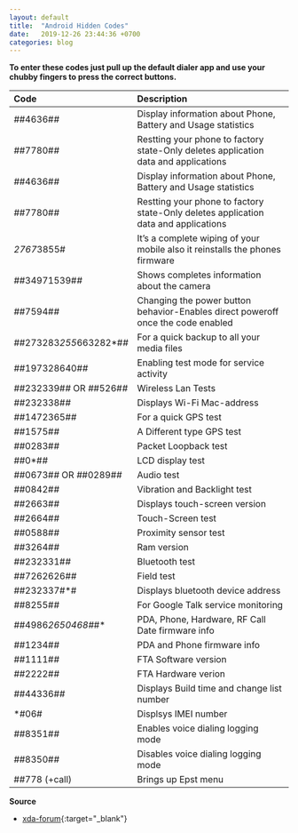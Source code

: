 ```yaml
---
layout: default
title:  "Android Hidden Codes"
date:   2019-12-26 23:44:36 +0700
categories: blog
---
```

**To enter these codes just pull up the default dialer app and use your chubby fingers to press the correct buttons.**


| Code                          | Description                                                                           |
|:------------------------------|:--------------------------------------------------------------------------------------|
| *#*#4636#*#*                  | Display information about Phone, Battery and Usage statistics                         |
| *#*#7780#*#*                  | Restting your phone to factory state-Only deletes application data and applications   | 
| *#*#4636#*#* 	                | Display information about Phone, Battery and Usage statistics                         |
| *#*#7780#*#* 	                | Restting your phone to factory state-Only deletes application data and applications   |
| *2767*3855# 	                | It’s a complete wiping of your mobile also it reinstalls the phones firmware          |
| *#*#34971539#*#* 	            | Shows completes information about the camera                                          |
| *#*#7594#*#* 	                | Changing the power button behavior-Enables direct poweroff once the code enabled      |
| *#*#273283*255*663282*#*#*    | For a quick backup to all your media files                                            |
| *#*#197328640#*#* 	        | Enabling test mode for service activity                                               |
| *#*#232339#*#* OR *#*#526#*#* | Wireless Lan Tests                                                                    |
| *#*#232338#*#* 	            | Displays Wi-Fi Mac-address                                                            |
| *#*#1472365#*#* 	            | For a quick GPS test                                                                  |
| *#*#1575#*#* 	                | A Different type GPS test                                                             |
| *#*#0283#*#* 	                | Packet Loopback test                                                                  |
| *#*#0*#*#* 	                | LCD display test                                                                      |
| *#*#0673#*#* OR *#*#0289#*#* 	| Audio test                                                                            |
| *#*#0842#*#* 	                | Vibration and Backlight test                                                          |
| *#*#2663#*#* 	                | Displays touch-screen version                                                         |
| *#*#2664#*#* 	                | Touch-Screen test                                                                     |
| *#*#0588#*#* 	                | Proximity sensor test                                                                 |
| *#*#3264#*#* 	                | Ram version                                                                           |
| *#*#232331#*#* 	            | Bluetooth test                                                                        |
| *#*#7262626#*#* 	            | Field test                                                                            |
| *#*#232337#*# 	            | Displays bluetooth device address                                                     |
| *#*#8255#*#* 	                | For Google Talk service monitoring                                                    |
| *#*#4986*2650468#*#* 	        | PDA, Phone, Hardware, RF Call Date firmware info                                      |
| *#*#1234#*#* 	                | PDA and Phone firmware info                                                           |
| *#*#1111#*#* 	                | FTA Software version                                                                  |
| *#*#2222#*#* 	                | FTA Hardware verion                                                                   |
| *#*#44336#*#* 	            | Displays Build time and change list number                                            |
| *#06# 	                    | Displsys IMEI number                                                                  |
| *#*#8351#*#* 	                | Enables voice dialing logging mode                                                    |
| *#*#8350#*#* 	                | Disables voice dialing logging mode                                                   |
| ##778 (+call) 	            | Brings up Epst menu                                                                   |

**Source**
*   [xda-forum](https://www.xda-developers.com/codes-hidden-android/){:target="_blank"}
